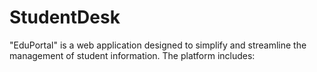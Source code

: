 # StudentDesk
"EduPortal" is a web application designed to simplify and streamline the management of student information. The platform includes:
